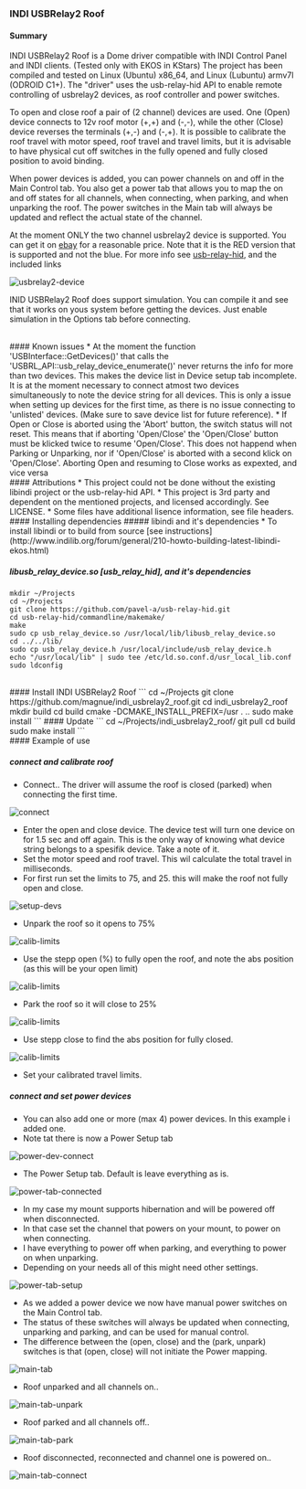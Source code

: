 ### INDI USBRelay2 Roof

#### Summary
INDI USBRelay2 Roof is a Dome driver compatible with INDI Control Panel and INDI clients. (Tested only with EKOS in KStars)
The project has been compiled and tested on Linux (Ubuntu) x86_64, and Linux (Lubuntu) armv7l (ODROID C1+).
The "driver" uses the usb-relay-hid API to enable remote controlling of usbrelay2 devices, as roof controller and power switches. 

To open and close roof a pair of (2 channel) devices are used. One (Open) device connects to 12v roof motor (+,+) and (-,-), while the other (Close) device reverses the terminals (+,-) and (-,+). It is possible to calibrate the roof travel with motor speed, roof travel and travel limits, but it is advisable to have physical cut off switches in the fully opened and fully
closed position to avoid binding.

When power devices is added, you can power channels on and off in the Main Control tab. You also get a power tab that allows you to map the on and off states for all channels, when connecting, when parking, and when unparking the roof. The power switches in the Main tab will always be updated and reflect the actual state of the channel.

At the moment ONLY the two channel usbrelay2 device is supported. You can get it on [ebay](http://www.ebay.com/sch/i.html?_odkw=usbrelay+2&_osacat=0&_from=R40&_trksid=p2045573.m570.l1313.TR0.TRC0.H0.X2+channel+5v+usb+relay.TRS0&_nkw=2+channel+5v+usb+relay&_sacat=0) for a reasonable price. Note that it is the RED version that is supported and not the blue. For more info see [usb-relay-hid](https://github.com/pavel-a/usb-relay-hid), and the included links

![usbrelay2-device](https://camo.githubusercontent.com/b9e82b6c87985a8769ba03cd3d6aeb0a16cdc9fe/687474703a2f2f767573622e776466696c65732e636f6d2f6c6f63616c2d2d66696c65732f70726f6a6563743a6472697665722d6c6573732d7573622d72656c6179732d6869642d696e746572666163652f72656c6179322e6a7067)

INID USBRelay2 Roof does support simulation. You can compile it and see that it works on yous system before getting the devices. Just enable simulation in the Options tab before connecting.


<br>
#### Known issues
* At the moment the function 'USBInterface::GetDevices()' that calls the 'USBRL_API::usb_relay_device_enumerate()' never returns the info for more than two devices. This makes the device list in Device setup tab incomplete. It is at the moment necessary to connect atmost two devices simultaneously to note the device string for all devices. This is only a issue when setting up devices for the first time, as there is no issue connecting to 'unlisted' devices. (Make sure to save
  device list for future reference).
* If Open or Close is aborted using the 'Abort' button, the switch status will not reset. This means that if aborting 'Open/Close' the 'Open/Close' button must be klicked twice to resume 'Open/Close'. This does not happend when Parking or Unparking, nor if 'Open/Close' is aborted with a second klick on 'Open/Close'. Aborting Open and resuming to Close works as expexted, and vice versa

<br>
#### Attributions
* This project could not be done without the existing libindi project or the usb-relay-hid API.
* This project is 3rd party and dependent on the mentioned projects, and licensed accordingly. See LICENSE.
* Some files have additional lisence information, see file headers.

<br>
#### Installing dependencies
##### libindi and it's dependencies
* To install libindi or to build from source [see instructions](http://www.indilib.org/forum/general/210-howto-building-latest-libindi-ekos.html)

##### libusb_relay_device.so [usb_relay_hid], and it's dependencies
```
mkdir ~/Projects
cd ~/Projects
git clone https://github.com/pavel-a/usb-relay-hid.git
cd usb-relay-hid/commandline/makemake/
make
sudo cp usb_relay_device.so /usr/local/lib/libusb_relay_device.so
cd ../../lib/
sudo cp usb_relay_device.h /usr/local/include/usb_relay_device.h
echo "/usr/local/lib" | sudo tee /etc/ld.so.conf.d/usr_local_lib.conf
sudo ldconfig
```

<br>
#### Install INDI USBRelay2 Roof
```
cd ~/Projects
git clone https://github.com/magnue/indi_usbrelay2_roof.git
cd indi_usbrelay2_roof
mkdir build
cd build
cmake -DCMAKE_INSTALL_PREFIX=/usr . ..
sudo make install
```
#### Update
```
cd ~/Projects/indi_usbrelay2_roof/
git pull
cd build
sudo make install
```

<br>
#### Example of use

##### connect and calibrate roof
* Connect.. The driver will assume the roof is closed (parked) when connecting the first time.

![connect](doc-media/1-connect-no-config.jpg)

* Enter the open and close device. The device test will turn one device on for 1.5 sec and off again. This is the only way of knowing what device string belongs to a spesifik device. Take a note of it.
* Set the motor speed and roof travel. This wil calculate the total travel in milliseconds.
* For first run set the limits to 75, and 25. this will make the roof not fully open and close.

![setup-devs](doc-media/2-no-config-setup-devs.jpg)

* Unpark the roof so it opens to 75%

![calib-limits](doc-media/3-rooflimit-setup-unpark.jpg)

* Use the stepp open (%) to fully open the roof, and note the abs position (as this will be your open limit)

![calib-limits](doc-media/4-rooflimit-setup-step-open.jpg)

* Park the roof so it will close to 25%

![calib-limits](doc-media/5-rooflimit-setup-park.jpg)

* Use stepp close to find the abs position for fully closed.

![calib-limits](doc-media/6-rooflimit-setup-step-close.jpg)

* Set your calibrated travel limits. 

##### connect and set power devices
* You can also add one or more (max 4) power devices. In this example i added one.
* Note tat there is now a Power Setup tab

![power-dev-connect](doc-media/7-powerdev-connect.jpg)

* The Power Setup tab. Default is leave everything as is.

![power-tab-connected](doc-media/8-powertab-connected.jpg)

* In my case my mount supports hibernation and will be powered off when disconnected.
* In that case set the channel that powers on your mount, to power on when connecting.
* I have everything to power off when parking, and everything to power on when unparking.
* Depending on your needs all of this might need other settings.

![power-tab-setup](doc-media/9-powertab-setup.jpg)

* As we added a power device we now have manual power switches on the Main Control tab.
* The status of these switches will always be updated when connecting, unparking and parking, and can be used for manual control.
* The difference between the (open, close) and the (park, unpark) switches is that (open, close) will not initiate the Power mapping.

![main-tab](doc-media/10-maincontrol-power.jpg)

* Roof unparked and all channels on..

![main-tab-unpark](doc-media/11-maincontrol-power-unpark.jpg)

* Roof parked and all channels off..

![main-tab-park](doc-media/12-maincontrol-power-park.jpg)

* Roof disconnected, reconnected and channel one is powered on..

![main-tab-connect](doc-media/13-maincontrol-power-connect.jpg)

